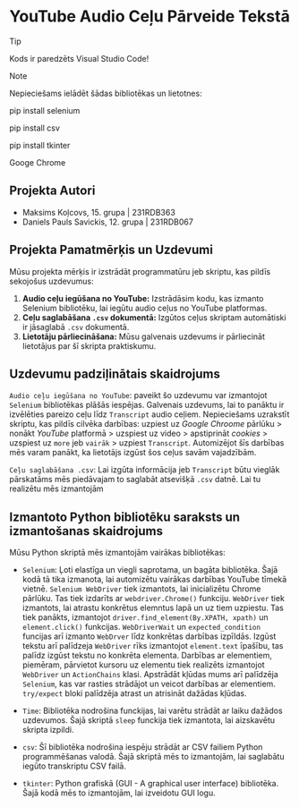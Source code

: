 # YouTube Audio Ceļu Pārveide Tekstā

> [!TIP]
> Kods ir paredzēts Visual Studio Code!

> [!NOTE] 
>Nepieciešams ielādēt šādas bibliotēkas un lietotnes:
> 
>pip install selenium
> 
>pip install csv
> 
>pip install tkinter
>
> Googe Chrome

## Projekta Autori

- Maksims Koļcovs, 15. grupa | 231RDB363
- Daniels Pauls Savickis, 12. grupa | 231RDB067



## Projekta Pamatmērķis un Uzdevumi

Mūsu projekta mērķis ir izstrādāt programmatūru jeb skriptu, kas pildīs sekojošus uzdevumus:

1. **Audio ceļu iegūšana no YouTube:** Izstrādāsim kodu, kas izmanto Selenium bibliotēku, lai iegūtu audio ceļus no YouTube platformas.
2. **Ceļu saglabāšana `.csv` dokumentā:** Izgūtos ceļus skriptam automātiski ir jāsaglabā `.csv` dokumentā.
3. **Lietotāju pārliecināšana:** Mūsu galvenais uzdevums ir pārliecināt lietotājus par šī skripta praktiskumu.

## Uzdevumu padziļinātais skaidrojums

`Audio ceļu iegūšana no YouTube`: paveikt šo uzdevumu var izmantojot `Selenium` bibliotēkas plāšās iespējas. Galvenais uzdevums, lai to panāktu ir izvēlēties pareizo ceļu līdz `Transcript` audio ceļiem. Nepieciešams uzrakstīt skriptu, kas pildīs cilvēka darbības: uzpiest uz *Google Chroome* pārlūku > nonākt *YouTube* platformā > uzspiest uz video > apstiprināt  *cookies* > uzspiest uz `more` jeb `vairāk` > uzpiest `Transcript`. Automizējot šīs darbības mēs varam panākt, ka lietotājs izgūst šos ceļus savām vajadzībām.

`Ceļu saglabāšana .csv`: Lai izgūta informācija jeb `Transcript` būtu vieglāk pārskatāms mēs piedāvajam to saglabāt atsevišķā `.csv` datnē. Lai tu realizētu mēs izmantojām


## Izmantoto Python bibliotēku saraksts un izmantošanas skaidrojums


Mūsu Python skriptā mēs izmantojām vairākas bibliotēkas:

- `Selenium`: Ļoti elastīga un viegli saprotama, un bagāta bibliotēka. Šajā kodā tā tika izmanota, lai automizētu vairākas darbības YouTube tīmekā vietnē. `Selenium WebDriver` tiek izmantots, lai inicializētu Chrome pārlūku. Tas tiek izdarīts ar `webdriver.Chrome()` funkciju. `WebDriver` tiek izmantots, lai atrastu konkrētus elemntus lapā un uz tiem uzpiestu. Tas tiek panākts, izmantojot `driver.find_element(By.XPATH, xpath)` un `element.click()` funkcijas. `WebDriverWait` un `expected_condition` funcijas arī izmanto `WebDrver` līdz konkrētas darbības izpīldās. Izgūst tekstu arī palīdzeja `WebDriver` rīks izmantojot `element.text` īpašību, tas palīdz izgūst tekstu no konkrēta elementa. Darbības ar elementiem, piemēram, pārvietot kursoru uz elementu tiek realizēts izmantojot `WebDriver` un `ActionChains` klasi. Apstrādāt kļūdas mums arī palīdzēja `Selenium`, kas var rasties strādājot un veicot darbības ar elementiem. `try/expect` bloki palīdzēja atrast un atrisināt dažādas kļūdas.

- `Time`: Bibliotēka nodrošina funckijas, lai varētu strādāt ar laiku dažādos uzdevumos. Šajā skriptā `sleep` funckija tiek izmantota, lai aizskavētu skripta izpildi.

- `csv`: Šī bibliotēka nodrošina iespēju strādāt ar CSV failiem Python programmēšanas valodā. Šajā skriptā mēs to izmantojām, lai saglabātu iegūto transkriptu CSV failā.

- `tkinter`: Python grafiskā (GUI - A graphical user interface) bibliotēka. Šajā kodā mēs to izmantojām, lai izveidotu GUI logu.
